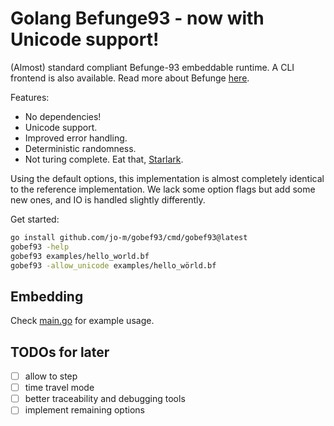 # Golang Befunge93 - now with Unicode support!

(Almost) standard compliant Befunge-93 embeddable runtime.
A CLI frontend is also available.
Read more about Befunge [here](https://github.com/catseye/Befunge-93).

Features:

* No dependencies!
* Unicode support.
* Improved error handling.
* Deterministic randomness.
* Not turing complete. Eat that, [Starlark](https://github.com/bazelbuild/starlark).

Using the default options, this implementation is almost completely identical to the reference implementation.
We lack some option flags but add some new ones, and IO is handled slightly differently.

Get started:

```bash
go install github.com/jo-m/gobef93/cmd/gobef93@latest
gobef93 -help
gobef93 examples/hello_world.bf
gobef93 -allow_unicode examples/hello_wörld.bf
```

## Embedding

Check [main.go](cmd/gobef93/main.go) for example usage.

## TODOs for later

- [ ] allow to step
- [ ] time travel mode
- [ ] better traceability and debugging tools
- [ ] implement remaining options
